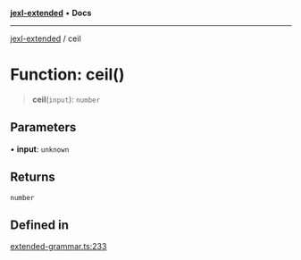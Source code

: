 [**jexl-extended**](../README.md) • **Docs**

***

[jexl-extended](../globals.md) / ceil

# Function: ceil()

> **ceil**(`input`): `number`

## Parameters

• **input**: `unknown`

## Returns

`number`

## Defined in

[extended-grammar.ts:233](https://github.com/nikoraes/jexl-extended/blob/db8adde102268337995e72b2224f129152316ed5/src/extended-grammar.ts#L233)
